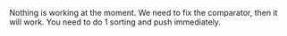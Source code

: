 Nothing is working at the moment. We need to fix the comparator, then it will work. You need to do 1 sorting and push immediately.
